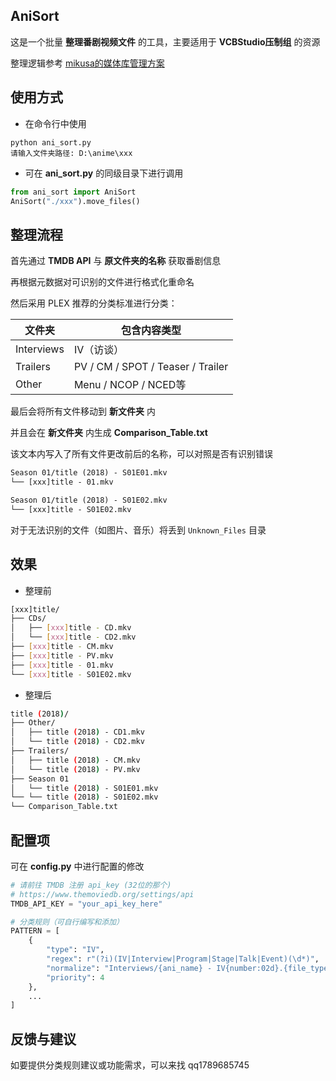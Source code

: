 ## AniSort

这是一个批量 **整理番剧视频文件** 的工具，主要适用于 **VCBStudio压制组** 的资源

整理逻辑参考 [mikusa的媒体库管理方案](https://www.himiku.com/archives/how-i-organize-my-animation-library.html)

## 使用方式

* 在命令行中使用
```
python ani_sort.py
请输入文件夹路径: D:\anime\xxx
```

* 可在 **ani_sort.py** 的同级目录下进行调用
```python
from ani_sort import AniSort
AniSort("./xxx").move_files()
```

## 整理流程

首先通过 **TMDB API** 与 **原文件夹的名称** 获取番剧信息

再根据元数据对可识别的文件进行格式化重命名

然后采用 PLEX 推荐的分类标准进行分类：

| 文件夹  | 包含内容类型                          |
|------------|------------------------------------|
| Interviews | IV（访谈）                          |
| Trailers   | PV / CM / SPOT / Teaser / Trailer  |
| Other      | Menu / NCOP / NCED等               |

最后会将所有文件移动到 **新文件夹** 内

并且会在 **新文件夹** 内生成 **Comparison_Table.txt**

该文本内写入了所有文件更改前后的名称，可以对照是否有识别错误

```txt
Season 01/title (2018) - S01E01.mkv
└── [xxx]title - 01.mkv

Season 01/title (2018) - S01E02.mkv
└── [xxx]title - S01E02.mkv
```

对于无法识别的文件（如图片、音乐）将丢到 `Unknown_Files` 目录

## 效果

* 整理前
```bash
[xxx]title/
├── CDs/
│   ├── [xxx]title - CD.mkv
│   └── [xxx]title - CD2.mkv
├── [xxx]title - CM.mkv
├── [xxx]title - PV.mkv
├── [xxx]title - 01.mkv
└── [xxx]title - S01E02.mkv
```

* 整理后
```bash
title (2018)/
├── Other/
│   ├── title (2018) - CD1.mkv
│   └── title (2018) - CD2.mkv
├── Trailers/
│   ├── title (2018) - CM.mkv
│   └── title (2018) - PV.mkv
├── Season 01
│   └── title (2018) - S01E01.mkv
└── └── title (2018) - S01E02.mkv
└── Comparison_Table.txt
```

## 配置项

可在 **config.py** 中进行配置的修改

```python
# 请前往 TMDB 注册 api_key (32位的那个)
# https://www.themoviedb.org/settings/api
TMDB_API_KEY = "your_api_key_here" 

# 分类规则（可自行编写和添加）
PATTERN = [
    {
        "type": "IV",
        "regex": r"(?i)(IV|Interview|Program|Stage|Talk|Event)(\d*)",
        "normalize": "Interviews/{ani_name} - IV{number:02d}.{file_type}",
        "priority": 4
    },
    ...
]
```

## 反馈与建议

如要提供分类规则建议或功能需求，可以来找 qq1789685745
